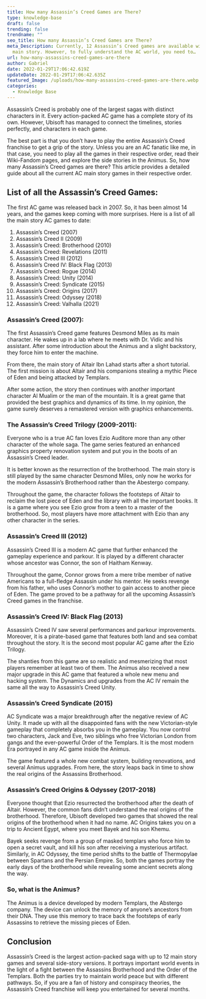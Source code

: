 ```yaml
---
title: How many Assassin’s Creed Games are There?
type: knowledge-base
draft: false
trending: false
trendname: ""
seo_title: How many Assassin’s Creed Games are There?
meta_Description: Currently, 12 Assassin’s Creed games are available with the
  main story. However, to fully understand the AC world, you need to…
url: how-many-assassins-creed-games-are-there
author: Gabriel
date: 2022-01-29T17:06:42.619Z
updateDate: 2022-01-29T17:06:42.635Z
featured_Image: /uploads/how-many-assassins-creed-games-are-there.webp
categories:
  - Knowledge Base
---
```

Assassin’s Creed is probably one of the largest sagas with distinct characters in it. Every action-packed AC game has a complete story of its own. However, Ubisoft has managed to connect the timelines, stories perfectly, and characters in each game. 

The best part is that you don’t have to play the entire Assassin’s Creed franchise to get a grip of the story. Unless you are an AC fanatic like me, in that case, you need to play all the games in their respective order, read their Wiki-Fandom pages, and explore the side stories in the Animus. So, how many Assassin’s Creed games are there? This article provides a detailed guide about all the current AC main story games in their respective order.

## List of all the Assassin’s Creed Games:

The first AC game was released back in 2007. So, it has been almost 14 years, and the games keep coming with more surprises. Here is a list of all the main story AC games to date:

1. Assassin’s Creed (2007)
2. Assassin’s Creed II (2009)
3. Assassin’s Creed: Brotherhood (2010)
4. Assassin’s Creed: Revelations (2011)
5. Assassin’s Creed III (2012)
6. Assassin’s Creed IV: Black Flag (2013)
7. Assassin’s Creed: Rogue (2014)
8. Assassin’s Creed: Unity (2014)
9. Assassin’s Creed: Syndicate (2015)
10. Assassin’s Creed: Origins (2017)
11. Assassin’s Creed: Odyssey (2018)
12. Assassin’s Creed: Valhalla (2021)

### **Assassin’s Creed (2007):**

The first Assassin’s Creed game features Desmond Miles as its main character. He wakes up in a lab where he meets with Dr. Vidic and his assistant. After some introduction about the Animus and a slight backstory, they force him to enter the machine. 

From there, the main story of Altair Ibn Lahad starts after a short tutorial. The first mission is about Altair and his companions stealing a mythic Piece of Eden and being attacked by Templars. 

After some action, the story then continues with another important character Al Mualim or the man of the mountain. It is a great game that provided the best graphics and dynamics of its time. In my opinion, the game surely deserves a remastered version with graphics enhancements.

### The Assassin’s Creed Trilogy (2009-2011):

Everyone who is a true AC fan loves Ezio Auditore more than any other character of the whole saga. The game series featured an enhanced graphics property renovation system and put you in the boots of an Assassin’s Creed leader. 

It is better known as the resurrection of the brotherhood. The main story is still played by the same character Desmond Miles, only now he works for the modern Assassin’s Brotherhood rather than the Abestergo company. 

Throughout the game, the character follows the footsteps of Altair to reclaim the lost piece of Eden and the library with all the important books. It is a game where you see Ezio grow from a teen to a master of the brotherhood. So, most players have more attachment with Ezio than any other character in the series.

### Assassin’s Creed III (2012)

Assassin’s Creed III is a modern AC game that further enhanced the gameplay experience and parkour. It is played by a different character whose ancestor was Connor, the son of Haitham Kenway. 

Throughout the game, Connor grows from a mere tribe member of native Americans to a full-fledge Assassin under his mentor. He seeks revenge from his father, who uses Connor’s mother to gain access to another piece of Eden. The game proved to be a pathway for all the upcoming Assassin’s Creed games in the franchise.

### Assassin’s Creed IV: Black Flag (2013)

Assassin’s Creed IV saw several performances and parkour improvements. Moreover, it is a pirate-based game that features both land and sea combat throughout the story. It is the second most popular AC game after the Ezio Trilogy. 

The shanties from this game are so realistic and mesmerizing that most players remember at least two of them. The Animus also received a new major upgrade in this AC game that featured a whole new menu and hacking system. The Dynamics and upgrades from the AC IV remain the same all the way to Assassin’s Creed Unity.

### Assassin’s Creed Syndicate (2015)

AC Syndicate was a major breakthrough after the negative review of AC Unity. It made up with all the disappointed fans with the new Victorian-style gameplay that completely absorbs you in the gameplay. You now control two characters, Jack and Eve, two siblings who free Victorian London from gangs and the ever-powerful Order of the Templars. It is the most modern Era portrayed in any AC game inside the Animus. 

The game featured a whole new combat system, building renovations, and several Animus upgrades. From here, the story leaps back in time to show the real origins of the Assassins Brotherhood.

### Assassin’s Creed Origins & Odyssey (2017-2018)

Everyone thought that Ezio resurrected the brotherhood after the death of Altair. However, the common fans didn’t understand the real origins of the brotherhood. Therefore, Ubisoft developed two games that showed the real origins of the brotherhood when it had no name. AC Origins takes you on a trip to Ancient Egypt, where you meet Bayek and his son Khemu. 

Bayek seeks revenge from a group of masked templars who force him to open a secret vault, and kill his son after receiving a mysterious artifact. Similarly, in AC Odyssey, the time period shifts to the battle of Thermopylae between Spartans and the Persian Empire. So, both the games portray the early days of the brotherhood while revealing some ancient secrets along the way.

### So, what is the Animus?

The Animus is a device developed by modern Templars, the Abstergo company. The device can unlock the memory of anyone’s ancestors from their DNA. They use this memory to trace back the footsteps of early Assassins to retrieve the missing pieces of Eden.

## Conclusion

Assassin’s Creed is the largest action-packed saga with up to 12 main story games and several side-story versions. It portrays important world events in the light of a fight between the Assassins Brotherhood and the Order of the Templars. Both the parties try to maintain world peace but with different pathways. So, if you are a fan of history and conspiracy theories, the Assassin’s Creed franchise will keep you entertained for several months.